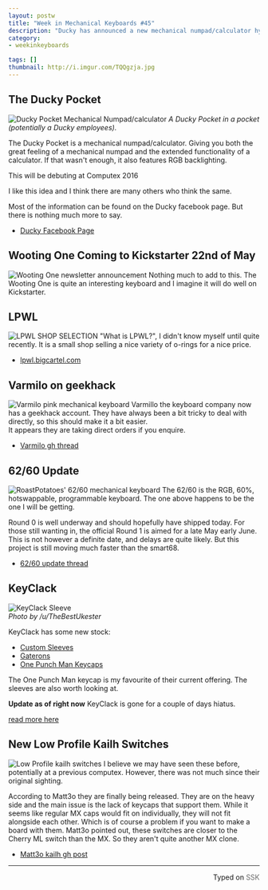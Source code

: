 ```yaml
---
layout: postw
title: "Week in Mechanical Keyboards #45"
description: "Ducky has announced a new mechanical numpad/calculator hybrid debuting at computex 2016. There is a new store to buy o-rings and the 62/60 is an incredible looking mechanical hotswappable RGB backlit fully programmable keyboard."
category: 
- weekinkeyboards

tags: []
thumbnail: http://i.imgur.com/TQQgzja.jpg
---
```


## The Ducky Pocket
![Ducky Pocket Mechanical Numpad/calculator](http://i.imgur.com/hlJjjMJ.jpg)
*A Ducky Pocket in a pocket (potentially a Ducky employees).*    

The Ducky Pocket is a mechanical numpad/calculator. Giving you both the great feeling of a mechanical numpad and the extended functionality of a calculator. If that wasn't enough, it also features RGB backlighting.  


This will be debuting at Computex 2016 

I like this idea and I think there are many others who think the same.

Most of the information can be found on the Ducky facebook page. But there is nothing much more to say.

* [Ducky Facebook Page](https://www.facebook.com/Ducky-Keyboard-117547488320354/?fref=ts)

## Wooting One Coming to Kickstarter 22nd of May
![Wooting One newsletter announcement](http://i.imgur.com/LbsbO8R.png)
Nothing much to add to this. The Wooting One is quite an interesting keyboard and I imagine it will do well on Kickstarter.

## LPWL 
![LPWL SHOP SELECTION](http://i.imgur.com/SbZUv0Z.png)
"What is LPWL?", I didn't know myself until quite recently. It is a small shop selling a nice variety of o-rings for a nice price.

* [lpwl.bigcartel.com](http://lpwl.bigcartel.com/)

## Varmilo on geekhack
![Varmilo pink mechanical keyboard](http://i.imgur.com/UfZj7NP.jpg)
Varmillo the keyboard company now has a geekhack account. They have always been a bit tricky to deal with directly, so this should make it a bit easier.  
It appears they are taking direct orders if you enquire.

* [Varmilo gh thread](https://geekhack.org/index.php?topic=81250)

## 62/60 Update
![RoastPotatoes' 62/60 mechanical keyboard](https://i.imgur.com/GfJGiI1r.png)
The 62/60 is the RGB, 60%, hotswappable, programmable keyboard. The one above happens to be the one I will be getting.

Round 0 is well underway and should hopefully have shipped today. For those still wanting in, the official Round 1 is aimed for a late May early June. This is not however a definite date, and delays are quite likely. But this project is still moving much faster than the smart68.

* [62/60 update thread](https://geekhack.org/index.php?topic=81548.0)

## KeyClack
![KeyClack Sleeve](https://i.imgur.com/RlOtF8W.jpg)  
*Photo by /u/TheBestUkester*   
 
KeyClack has some new stock:

* [Custom Sleeves](https://www.keyclack.com/product/custom-keyboard-sleeves/)
* [Gaterons](https://www.keyclack.com/product/gateron-switches/)
* [One Punch Man Keycaps](https://www.keyclack.com/product/pre-order-opm-keycap/)

The One Punch Man keycap is my favourite of their current offering. The sleeves are also worth looking at.

**Update as of right now**
KeyClack is gone for a couple of days hiatus.

[read more here](https://redd.it/4jsxmk)

## New Low Profile Kailh Switches
![Low Profile kailh switches](http://i.imgur.com/TQQgzja.jpg)
I believe we may have seen these before, potentially at a previous computex. However, there was not much since their original sighting.  

According to Matt3o they are finally being released. They are on the heavy side and the main issue is the lack of keycaps that support them. While it seems like regular MX caps would fit on individually, they will not fit alongside each other. Which is of course a problem if you want to make a board with them. Matt3o pointed out, these switches are closer to the Cherry ML switch than the MX. So they aren't quite another MX clone. 

* [Matt3o kailh gh post](https://geekhack.org/index.php?topic=82008)

------------------------------------------------
 <p style="text-align: right" title="Screwed">Typed on <font color="#6c6c6c">SSK</font></p>
 
